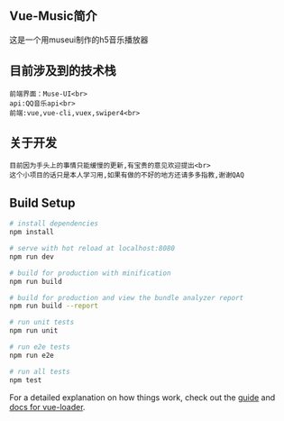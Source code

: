 ## Vue-Music简介

  这是一个用museui制作的h5音乐播放器

## 目前涉及到的技术栈  
    前端界面：Muse-UI<br>
    api:QQ音乐api<br>
    前端:vue,vue-cli,vuex,swiper4<br>

## 关于开发
    目前因为手头上的事情只能缓慢的更新,有宝贵的意见欢迎提出<br>
    这个小项目的话只是本人学习用,如果有做的不好的地方还请多多指教,谢谢QAQ

## Build Setup

``` bash
# install dependencies
npm install

# serve with hot reload at localhost:8080
npm run dev

# build for production with minification
npm run build

# build for production and view the bundle analyzer report
npm run build --report

# run unit tests
npm run unit

# run e2e tests
npm run e2e

# run all tests
npm test
```

For a detailed explanation on how things work, check out the [guide](http://vuejs-templates.github.io/webpack/) and [docs for vue-loader](http://vuejs.github.io/vue-loader).
